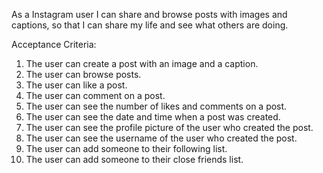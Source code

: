 As a Instagram user I can share and browse posts with images and captions, so that I can share my life and see what others are doing.

Acceptance Criteria:

1. The user can create a post with an image and a caption.
2. The user can browse posts.
3. The user can like a post.
4. The user can comment on a post.
5. The user can see the number of likes and comments on a post.
6. The user can see the date and time when a post was created.
7. The user can see the profile picture of the user who created the post.
8. The user can see the username of the user who created the post.
9. The user can add someone to their following list.
10. The user can add someone to their close friends list.
